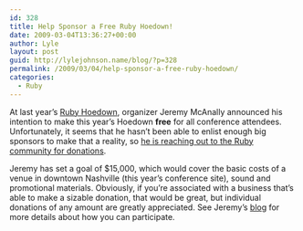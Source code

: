 ```yaml
---
id: 328
title: Help Sponsor a Free Ruby Hoedown!
date: 2009-03-04T13:36:27+00:00
author: Lyle
layout: post
guid: http://lylejohnson.name/blog/?p=328
permalink: /2009/03/04/help-sponsor-a-free-ruby-hoedown/
categories:
  - Ruby
---
```

At last year&#8217;s [Ruby Hoedown](http://www.rubyhoedown.com/), organizer Jeremy McAnally announced his intention to make this year&#8217;s Hoedown **free** for all conference attendees. Unfortunately, it seems that he hasn&#8217;t been able to enlist enough big sponsors to make that a reality, so [he is reaching out to the Ruby community for donations](http://omgbloglol.com/help-make-a-free-ruby-conferen). 

Jeremy has set a goal of $15,000, which would cover the basic costs of a venue in downtown Nashville (this year&#8217;s conference site), sound and promotional materials. Obviously, if you&#8217;re associated with a business that&#8217;s able to make a sizable donation, that would be great, but individual donations of any amount are greatly appreciated. See Jeremy&#8217;s [blog](http://omgbloglol.com/help-make-a-free-ruby-conferen) for more details about how you can participate.
